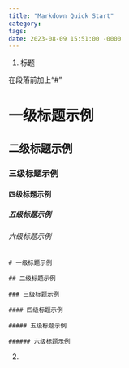 ```yaml
---
title: "Markdown Quick Start"
category: 
tags: 
date: 2023-08-09 15:51:00 -0000
---
```



1. 标题

在段落前加上“#”

# 一级标题示例

## 二级标题示例

### 三级标题示例

#### 四级标题示例

##### 五级标题示例

###### 六级标题示例


```
# 一级标题示例

## 二级标题示例

### 三级标题示例

#### 四级标题示例

##### 五级标题示例

###### 六级标题示例
```

2. 